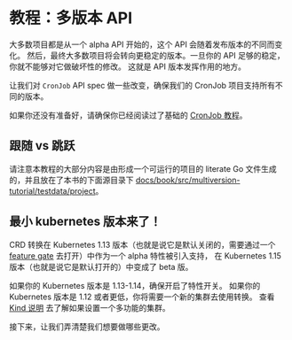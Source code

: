 # 教程：多版本 API

大多数项目都是从一个 alpha API 开始的，这个 API 会随着发布版本的不同而变化。
然后，最终大多数项目将会转向更稳定的版本。一旦你的 API 足够的稳定，你就不能够对它做破坏性的修改。
这就是 API 版本发挥作用的地方。

让我们对 `CronJob` API spec 做一些改变，确保我们的 CronJob 项目支持所有不同的版本。

如果你还没有准备好，请确保你已经阅读过了基础的 [CronJob 教程](/cronjob-tutorial/cronjob-tutorial.md)。

<aside class="note">

<h1>跟随 vs 跳跃</h1>

请注意本教程的大部分内容是由形成一个可运行的项目的 literate Go 文件生成的，并且放在了本书的下面源目录下 [docs/book/src/multiversion-tutorial/testdata/project][tutorial-source]。

[tutorial-source]: https://github.com/kubernetes-sigs/kubebuilder/tree/master/docs/book/src/multiversion-tutorial/testdata/project

</aside>

<aside class="note warning">

<h1>最小 kubernetes 版本来了！</h1>

CRD 转换在 Kubernetes 1.13 版本（也就是说它是默认关闭的，需要通过一个 [feature gate][kube-feature-gates] 去打开）中作为一个 alpha 特性被引入支持，
在 Kubernetes 1.15 版本（也就是说它是默认打开的）中变成了 beta 版。

如果你的 Kubernetes 版本是 1.13-1.14，确保开启了特性开关。
如果你的 Kubernetes 版本是 1.12 或者更低，你将需要一个新的集群去使用转换。
查看 [Kind 说明](/reference/kind.md) 去了解如果设置一个多功能的集群。

</aside>

接下来，让我们弄清楚我们想要做哪些更改。

[kube-feature-gates]: https://kubernetes.io/docs/reference/command-line-tools-reference/feature-gates/ "Kubernetes Feature Gates"

